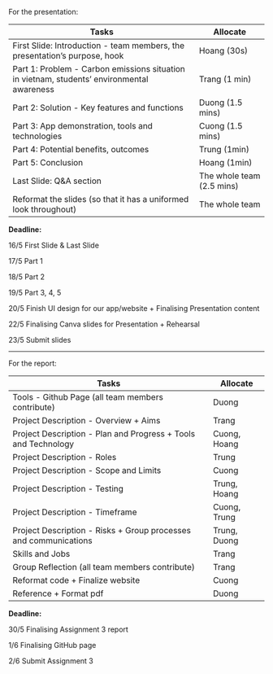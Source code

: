 For the presentation: 

 | Tasks | Allocate |
 | --- | --- |
 | First Slide: Introduction - team members, the presentation’s purpose, hook | Hoang (30s) |
 | Part 1: Problem - Carbon emissions situation in vietnam, students’ environmental awareness | Trang (1 min) |
 | Part 2: Solution - Key features and functions | Duong (1.5 mins) |
 | Part 3: App demonstration, tools and technologies | Cuong (1.5 mins) |
 | Part 4: Potential benefits, outcomes | Trung (1min) |
 | Part 5: Conclusion | Hoang (1min) | 
 | Last Slide: Q&A section | The whole team (2.5 mins) |
 | Reformat the slides (so that it has a uniformed look throughout) | The whole team |
 
**Deadline:**

16/5 First Slide & Last Slide

17/5 Part 1 

18/5 Part 2

19/5 Part 3, 4, 5

20/5 Finish UI design for our app/website + Finalising Presentation content

22/5 Finalising Canva slides for Presentation + Rehearsal

23/5 Submit slides

---

 For the report:

 | Tasks | Allocate |
 | --- | --- |
 | Tools - Github Page (all team members  contribute) | Duong |
 | Project Description - Overview + Aims | Trang |
 | Project Description - Plan and Progress + Tools and Technology | Cuong, Hoang
 | Project Description - Roles | Trung
 | Project Description - Scope and Limits | Cuong
 | Project Description - Testing | Trung, Hoang
 | Project Description - Timeframe | Cuong, Trung
 | Project Description - Risks + Group processes and communications | Trung, Duong
 | Skills and Jobs | Trang
 | Group Reflection (all team members contribute) | Trang
 | Reformat code + Finalize website | Cuong
 | Reference + Format pdf | Duong

**Deadline:**

30/5 Finalising Assignment 3 report

1/6 Finalising GitHub page

2/6 Submit Assignment 3
